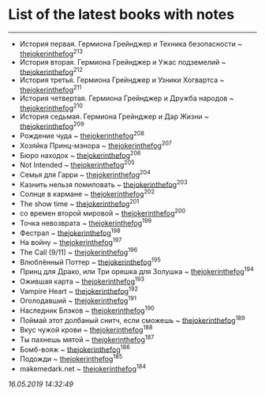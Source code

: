 # List of the latest books with notes
---

* История первая. Гермиона Грейнджер и Техника безопасности ~ [thejokerinthefog](users/317/317244423-vkontakte)<sup>213</sup>
* История вторая. Гермиона Грейнджер и Ужас подземелий ~ [thejokerinthefog](users/317/317244423-vkontakte)<sup>212</sup>
* История третья. Гермиона Грейнджер и Узники Хогвартса ~ [thejokerinthefog](users/317/317244423-vkontakte)<sup>211</sup>
* История четвертая. Гермиона Грейнджер и Дружба народов ~ [thejokerinthefog](users/317/317244423-vkontakte)<sup>210</sup>
* История седьмая. Гермиона Грейнджер и Дар Жизни ~ [thejokerinthefog](users/317/317244423-vkontakte)<sup>209</sup>
* Рождение чуда ~ [thejokerinthefog](users/317/317244423-vkontakte)<sup>208</sup>
* Хозяйка Принц-мэнора ~ [thejokerinthefog](users/317/317244423-vkontakte)<sup>207</sup>
* Бюро находок ~ [thejokerinthefog](users/317/317244423-vkontakte)<sup>206</sup>
* Not Intended ~ [thejokerinthefog](users/317/317244423-vkontakte)<sup>205</sup>
* Семья для Гарри ~ [thejokerinthefog](users/317/317244423-vkontakte)<sup>204</sup>
* Казнить нельзя помиловать ~ [thejokerinthefog](users/317/317244423-vkontakte)<sup>203</sup>
* Солнце в кармане ~ [thejokerinthefog](users/317/317244423-vkontakte)<sup>202</sup>
* The show time ~ [thejokerinthefog](users/317/317244423-vkontakte)<sup>201</sup>
* со времен второй мировой ~ [thejokerinthefog](users/317/317244423-vkontakte)<sup>200</sup>
* Точка невозврата ~ [thejokerinthefog](users/317/317244423-vkontakte)<sup>199</sup>
* Фестрал ~ [thejokerinthefog](users/317/317244423-vkontakte)<sup>198</sup>
* На войну ~ [thejokerinthefog](users/317/317244423-vkontakte)<sup>197</sup>
* The Call (9/11) ~ [thejokerinthefog](users/317/317244423-vkontakte)<sup>196</sup>
* Влюблённый Поттер ~ [thejokerinthefog](users/317/317244423-vkontakte)<sup>195</sup>
* Принц для Драко, или Три орешка для Золушка ~ [thejokerinthefog](users/317/317244423-vkontakte)<sup>194</sup>
* Ожившая карта ~ [thejokerinthefog](users/317/317244423-vkontakte)<sup>193</sup>
* Vampire Heart ~ [thejokerinthefog](users/317/317244423-vkontakte)<sup>192</sup>
* Оголодавший ~ [thejokerinthefog](users/317/317244423-vkontakte)<sup>191</sup>
* Наследник Блэков ~ [thejokerinthefog](users/317/317244423-vkontakte)<sup>190</sup>
* Поймай этот долбаный снитч, если сможешь ~ [thejokerinthefog](users/317/317244423-vkontakte)<sup>189</sup>
* Вкус чужой крови ~ [thejokerinthefog](users/317/317244423-vkontakte)<sup>188</sup>
* Ты пахнешь мятой ~ [thejokerinthefog](users/317/317244423-vkontakte)<sup>187</sup>
* Бомб-вояж ~ [thejokerinthefog](users/317/317244423-vkontakte)<sup>186</sup>
* Подожди ~ [thejokerinthefog](users/317/317244423-vkontakte)<sup>185</sup>
* makemedark.net ~ [thejokerinthefog](users/317/317244423-vkontakte)<sup>184</sup>


_16.05.2019 14:32:49_
